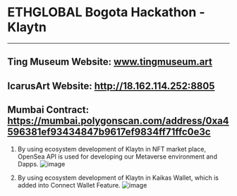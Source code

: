 # ETHGLOBAL Bogota Hackathon - Klaytn
--------------------
Ting Museum Website: www.tingmuseum.art
-------------------
IcarusArt Website: http://18.162.114.252:8805
-------------------
Mumbai Contract: https://mumbai.polygonscan.com/address/0xa4596381ef93434847b9617ef9834ff71ffc0e3c
-------------------

1. By using ecosystem development of Klaytn in NFT market place, OpenSea API is used for developing our Metaverse environment and Dapps.
![image](https://user-images.githubusercontent.com/54044930/194741750-5b1cc51d-5555-4997-9c12-7aba72b26e4e.png)

2. By using ecosystem development of Klaytn in Kaikas Wallet, which is added into Connect Wallet Feature.
![image](https://user-images.githubusercontent.com/54044930/194741866-10a01674-7f1a-472b-a0ff-06dcf2df59e5.png)

